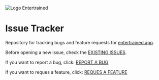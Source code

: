 ![Logo Entertrained](https://entertrained.app/media-pack/logos-png/entertrained-logo-full-medium.png)

# Issue Tracker

Repository for tracking bugs and feature requests for [entertrained.app](https://entertrained.app/).

Before opening a new issue, check the [EXISTING ISSUES](https://github.com/entertrained/entertrained-issues/issues).

If you want to report a bug, click: [REPORT A BUG](https://github.com/entertrained/entertrained-issues/issues/new?assignees=&labels=bug&projects=&template=bug_report.md&title=)

If you want to reques a feature, click: [REQUES A FEATURE](https://github.com/entertrained/entertrained-issues/issues/new?assignees=&labels=enhancement&projects=&template=feature_request.md&title=)
